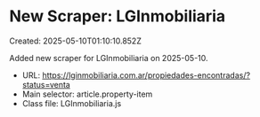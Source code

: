 # New Scraper: LGInmobiliaria

Created: 2025-05-10T01:10:10.852Z

Added new scraper for LGInmobiliaria on 2025-05-10.

- URL: https://lginmobiliaria.com.ar/propiedades-encontradas/?status=venta
- Main selector: article.property-item
- Class file: LGInmobiliaria.js